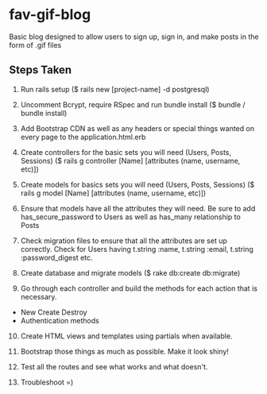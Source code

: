 # fav-gif-blog
Basic blog designed to allow users to sign up, sign in, and make posts in the form of .gif files

## Steps Taken
1. Run rails setup ($ rails new [project-name] -d postgresql)

2. Uncomment Bcrypt, require RSpec and run bundle install ($ bundle / bundle install)

3. Add Bootstrap CDN as well as any headers or special things wanted on every page to the application.html.erb

4. Create controllers for the basic sets you will need (Users, Posts, Sessions) ($ rails g controller [Name] [attributes (name, username, etc)])

5. Create models for basics sets you will need (Users, Posts, Sessions) ($ rails g model [Name] [attributes (name, username, etc)])

6. Ensure that models have all the attributes they will need. Be sure to add has_secure_password to Users as well as has_many relationship to Posts

7. Check migration files to ensure that all the attributes are set up correctly.  Check for Users having t.string :name, t.string :email, t.string :password_digest etc.

8. Create database and migrate models ($ rake db:create db:migrate)

9. Go through each controller and build the methods for each action that is necessary. 
  
  - New Create Destroy
  - Authentication methods

10. Create HTML views and templates using partials when available.

11. Bootstrap those things as much as possible. Make it look shiny!

12. Test all the routes and see what works and what doesn't.

13. Troubleshoot =)